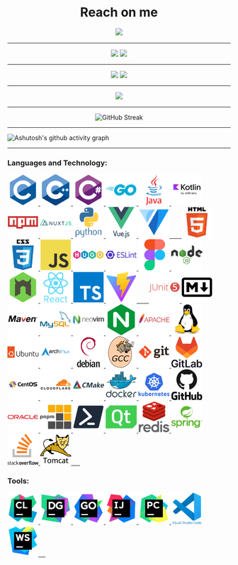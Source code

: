 <h1 align="center">Reach on me</h1>

<div align="center">
  <img src="https://wakatime.com/badge/user/ffb52958-dff8-41f5-9904-6564ad6b33f7.svg" />
</div>

---

<div align="center"><img src="https://github-readme-stats.vercel.app/api?username=Cthaat&show_icons=true&theme=tokyonight&line_height=40" /> <img src="https://github-readme-stats.vercel.app/api/top-langs/?username=Cthaat&show_icons=true&theme=radical" /></div>

---

<div align="center"><img src="https://github-readme-stats.vercel.app/api/pin/?username=Cthaat&repo=JavaChatSer&theme=tokyonight&show_owner=true" /> <img src="https://github-readme-stats.vercel.app/api/pin/?username=Cthaat&repo=JavaChat&theme=tokyonight&show_owner=true" /></div>

---

<div align="center"><img src="https://github-readme-stats.vercel.app/api/wakatime?username=Edge_walker&&layout=compact&theme=tokyonight" /></div>

---

<div align="center"><img src="https://github-readme-streak-stats-beryl-seven-33.vercel.app?user=Cthaat&theme=radical" alt="GitHub Streak" /></div>

---

![Ashutosh's github activity graph](https://github-readme-activity-graph.vercel.app/graph?username=Cthaat&theme=react)

---

<h3 align="left">Languages and Technology:</h3>
<p align="left">
  <a href="https://www.iso.org/standard/74528.html" target="_blank"> <img src="https://github.com/devicons/devicon/blob/master/icons/c/c-original.svg" alt="c" height="70"/> </a>
  <a href="https://cplusplus.com/" target="_blank"> <img src="https://github.com/devicons/devicon/blob/master/icons/cplusplus/cplusplus-original.svg" alt="cpp" height="70"/> </a>
  <a href="https://learn.microsoft.com/zh-cn/dotnet/csharp/" target="_blank"> <img src="https://github.com/devicons/devicon/blob/master/icons/csharp/csharp-original.svg" alt="c#" height="70"/> </a>
  <a href="https://golang.google.cn/" target="_blank"> <img src="https://github.com/devicons/devicon/blob/master/icons/go/go-original-wordmark.svg" alt="go" height="70"/> </a>
  <a href="https://www.java.com/zh-CN/" target="_blank"> <img src="https://github.com/devicons/devicon/blob/master/icons/java/java-original-wordmark.svg" alt="java" height="70"/> </a>
  <a href="https://book.kotlincn.net/text/getting-started.html" target="_blank"> <img src="https://github.com/devicons/devicon/blob/master/icons/kotlin/kotlin-original-wordmark.svg" alt="kotlin" height="70"/> </a>
  <a href="https://www.npmjs.com/" target="_blank"> <img src="https://github.com/devicons/devicon/blob/master/icons/npm/npm-original-wordmark.svg" alt="npm" height="70"/> </a>
  <a href="https://nuxt.com.cn/" target="_blank"> <img src="https://github.com/devicons/devicon/blob/master/icons/nuxtjs/nuxtjs-original-wordmark.svg" alt="nuxtjs" height="70"/> </a>
  <a href="https://www.python.org/" target="_blank"> <img src="https://github.com/devicons/devicon/blob/master/icons/python/python-original-wordmark.svg" alt="python" height="70"/> </a>
  <a href="https://cn.vuejs.org/" target="_blank"> <img src="https://github.com/devicons/devicon/blob/master/icons/vuejs/vuejs-original-wordmark.svg" alt="vue" height="70"/> </a>
  <a href="https://vuetifyjs.com/zh-Hans/" target="_blank"> <img src="https://github.com/devicons/devicon/blob/master/icons/vuetify/vuetify-original.svg" alt="vuetify" height="70"/> </a>
  <a href="" target="_blank"> <img src="" alt="" height="70"/> </a>
  <a href="" target="_blank"> <img src="" alt="" height="70"/> </a>
  <a href="" target="_blank"> <img src="" alt="" height="70"/> </a>
  <a href="" target="_blank"> <img src="" alt="" height="70"/> </a>
  <a href="" target="_blank"> <img src="" alt="" height="70"/> </a>
  <a href="" target="_blank"> <img src="" alt="" height="70"/> </a>
  <a href="https://developer.mozilla.org/zh-CN/docs/Web/HTML" target="_blank"> <img src="https://github.com/devicons/devicon/blob/master/icons/html5/html5-original-wordmark.svg" alt="html5" height="70"/> </a>
  <a href="https://developer.mozilla.org/zh-CN/docs/Web/CSS" target="_blank"> <img src="https://github.com/devicons/devicon/blob/master/icons/css3/css3-original-wordmark.svg" alt="css3" height="70"/> </a>
  <a href="https://developer.mozilla.org/zh-CN/docs/Learn/JavaScript" target="_blank"> <img src="https://github.com/devicons/devicon/blob/master/icons/javascript/javascript-original.svg" alt="javascript" height="70"/> </a>
  <a href="https://gohugo.io/" target="_blank"> <img src="https://github.com/devicons/devicon/blob/master/icons/hugo/hugo-original-wordmark.svg" alt="gohugo" height="70"/> </a>
  <a href="https://zh-hans.eslint.org/docs/latest/use/getting-started" target="_blank"> <img src="https://github.com/devicons/devicon/blob/master/icons/eslint/eslint-plain-wordmark.svg" alt="eslint" height="70"/> </a>
  <a href="https://www.figma.com/" target="_blank"> <img src="https://github.com/devicons/devicon/blob/master/icons/figma/figma-original.svg" alt="figma" height="70"/> </a>
  <a href="https://nodejs.org/en" target="_blank"> <img src="https://github.com/devicons/devicon/blob/master/icons/nodejs/nodejs-original-wordmark.svg" alt="nodejs" height="70"/> </a>
  <a href="https://www.npmjs.com/package/nodemon" target="_blank"> <img src="https://github.com/devicons/devicon/blob/master/icons/nodemon/nodemon-original.svg" alt="nodemon" height="70"/> </a>
  <a href="https://zh-hans.react.dev/learn" target="_blank"> <img src="https://github.com/devicons/devicon/blob/master/icons/react/react-original-wordmark.svg" alt="react" height="70"/> </a>
  <a href="https://www.typescriptlang.org/" target="_blank"> <img src="https://github.com/devicons/devicon/blob/master/icons/typescript/typescript-original.svg" alt="typescript" height="70"/> </a>
  <a href="https://vitejs.cn/vite3-cn/guide/" target="_blank"> <img src="https://github.com/devicons/devicon/blob/master/icons/vitejs/vitejs-original.svg" alt="vite" height="70"/> </a>
  <a href="" target="_blank"> <img src="" alt="" height="70"/> </a>
  <a href="" target="_blank"> <img src="" alt="" height="70"/> </a>
  <a href="" target="_blank"> <img src="" alt="" height="70"/> </a>
  <a href="" target="_blank"> <img src="" alt="" height="70"/> </a>
  <a href="" target="_blank"> <img src="" alt="" height="70"/> </a>
  <a href="" target="_blank"> <img src="" alt="" height="70"/> </a>
  <a href="https://junit.org/junit5/" target="_blank"> <img src="https://github.com/devicons/devicon/blob/master/icons/junit/junit-plain-wordmark.svg" alt="junit5" height="70"/> </a>
  <a href="https://markdown.com.cn/basic-syntax/" target="_blank"> <img src="https://github.com/devicons/devicon/blob/master/icons/markdown/markdown-original.svg" alt="markdown" height="70"/> </a>
  <a href="https://maven.apache.org/" target="_blank"> <img src="https://github.com/devicons/devicon/blob/master/icons/maven/maven-original-wordmark.svg" alt="maven" height="70"/> </a>
  <a href="https://www.mysql.com/cn/" target="_blank"> <img src="https://github.com/devicons/devicon/blob/master/icons/mysql/mysql-original-wordmark.svg" alt="mysql" height="70"/> </a>
  <a href="https://neovim.io/" target="_blank"> <img src="https://github.com/devicons/devicon/blob/master/icons/neovim/neovim-original-wordmark.svg" alt="neovim" height="70"/> </a>
  <a href="https://nginx.org/en/" target="_blank"> <img src="https://github.com/devicons/devicon/blob/master/icons/nginx/nginx-original.svg" alt="nginx" height="70"/> </a>
  <a href="https://apache.org/" target="_blank"> <img src="https://github.com/devicons/devicon/blob/master/icons/apache/apache-original-wordmark.svg" alt="apache" height="70"/> </a>
  <a href="https://www.kernel.org/" target="_blank"> <img src="https://github.com/devicons/devicon/blob/master/icons/linux/linux-original.svg" alt="linux" height="70"/> </a>
  <a href="https://cn.ubuntu.com/download" target="_blank"> <img src="https://github.com/devicons/devicon/blob/master/icons/ubuntu/ubuntu-original-wordmark.svg" alt="ubuntu" height="70"/> </a>
  <a href="https://archlinux.org/" target="_blank"> <img src="https://github.com/devicons/devicon/blob/master/icons/archlinux/archlinux-original-wordmark.svg" alt="archlinux" height="70"/> </a>
  <a href="https://www.debian.org/index.zh-cn.html" target="_blank"> <img src="https://github.com/devicons/devicon/blob/master/icons/debian/debian-original-wordmark.svg" alt="debian" height="70"/> </a>
  <a href="https://gcc.gnu.org/" target="_blank"> <img src="https://github.com/devicons/devicon/blob/master/icons/gcc/gcc-original.svg" alt="gcc" height="70"/> </a>
  <a href="https://git-scm.com/" target="_blank"> <img src="https://github.com/devicons/devicon/blob/master/icons/git/git-original-wordmark.svg" alt="git" height="70"/> </a>
  <a href="https://gitlab.com/users/sign_in" target="_blank"> <img src="https://github.com/devicons/devicon/blob/master/icons/gitlab/gitlab-original-wordmark.svg" alt="gitlab" height="70"/> </a>
  <a href="https://www.centos.org/" target="_blank"> <img src="https://github.com/devicons/devicon/blob/master/icons/centos/centos-original-wordmark.svg" alt="centos" height="70"/> </a>
  <a href="https://www.cloudflare.com/" target="_blank"> <img src="https://github.com/devicons/devicon/blob/master/icons/cloudflare/cloudflare-original-wordmark.svg" alt="cloudflare" height="70"/> </a>
  <a href="https://cmake.org/" target="_blank"> <img src="https://github.com/devicons/devicon/blob/master/icons/cmake/cmake-original-wordmark.svg" alt="cmake" height="70"/> </a>
  <a href="https://www.docker.com/" target="_blank"> <img src="https://github.com/devicons/devicon/blob/master/icons/docker/docker-original-wordmark.svg" alt="docker" height="70"/> </a>
  <a href="https://kubernetes.io/zh-cn/" target="_blank"> <img src="https://github.com/devicons/devicon/blob/master/icons/kubernetes/kubernetes-plain-wordmark.svg" alt="kubernetes" height="70"/> </a>
  <a href="https://github.com/" target="_blank"> <img src="https://github.com/devicons/devicon/blob/master/icons/github/github-original-wordmark.svg" alt="github" height="70"/> </a>
  <a href="https://www.oracle.com/cn/" target="_blank"> <img src="https://github.com/devicons/devicon/blob/master/icons/oracle/oracle-original.svg" alt="oracle" height="70"/> </a>
  <a href="https://www.pnpm.cn/" target="_blank"> <img src="https://github.com/devicons/devicon/blob/master/icons/pnpm/pnpm-original-wordmark.svg" alt="pnpm" height="70"/> </a>
  <a href="https://learn.microsoft.com/zh-cn/powershell/scripting/install/installing-powershell-on-windows?view=powershell-7.4" target="_blank"> <img src="https://github.com/devicons/devicon/blob/master/icons/powershell/powershell-plain.svg" alt="powershell" height="70"/> </a>
  <a href="https://www.qt.io/zh-cn/" target="_blank"> <img src="https://github.com/devicons/devicon/blob/master/icons/qt/qt-original.svg" alt="qt" height="70"/> </a>
  <a href="https://redis.io/" target="_blank"> <img src="https://github.com/devicons/devicon/blob/master/icons/redis/redis-original-wordmark.svg" alt="redis" height="70"/> </a>
  <a href="https://spring.io/" target="_blank"> <img src="https://github.com/devicons/devicon/blob/master/icons/spring/spring-original-wordmark.svg" alt="spring" height="70"/> </a>
  <a href="https://stackoverflow.com/" target="_blank"> <img src="https://github.com/devicons/devicon/blob/master/icons/stackoverflow/stackoverflow-original-wordmark.svg" alt="stackoverflow" height="70"/> </a>
  <a href="https://tomcat.apache.org/" target="_blank"> <img src="https://github.com/devicons/devicon/blob/master/icons/tomcat/tomcat-original-wordmark.svg" alt="tomcat" height="70"/> </a>
  <a href="" target="_blank"> <img src="" alt="" height="70"/> </a>
  <a href="" target="_blank"> <img src="" alt="" height="70"/> </a>
  <a href="" target="_blank"> <img src="" alt="" height="70"/> </a>
  <a href="" target="_blank"> <img src="" alt="" height="70"/> </a>
  <a href="" target="_blank"> <img src="" alt="" height="70"/> </a>
</p>

<h3 align="left">Tools:</h3>

<p align="left">
  <a href="https://www.jetbrains.com/clion/" target="_blank"> <img src="https://github.com/devicons/devicon/blob/master/icons/clion/clion-original.svg" alt="clion" height="70"/> </a>
  <a href="https://www.jetbrains.com/datagrip/" target="_blank"> <img src="https://github.com/devicons/devicon/blob/master/icons/datagrip/datagrip-original.svg" alt="datagrip" height="70"/> </a>
  <a href="https://www.jetbrains.com/go/" target="_blank"> <img src="https://github.com/devicons/devicon/blob/master/icons/goland/goland-original.svg" alt="goland" height="70"/> </a>
  <a href="https://www.jetbrains.com/idea/" target="_blank"> <img src="https://github.com/devicons/devicon/blob/master/icons/intellij/intellij-original.svg" alt="idea" height="70"/> </a>
  <a href="https://www.jetbrains.com/pycharm/" target="_blank"> <img src="https://github.com/devicons/devicon/blob/master/icons/pycharm/pycharm-original.svg" alt="pycharm" height="70"/> </a>
  <a href="https://code.visualstudio.com/" target="_blank"> <img src="https://github.com/devicons/devicon/blob/master/icons/vscode/vscode-original-wordmark.svg" alt="vscode" height="70"/> </a>
  <a href="https://www.jetbrains.com/webstorm/" target="_blank"> <img src="https://github.com/devicons/devicon/blob/master/icons/webstorm/webstorm-original.svg" alt="webstorm" height="70"/> </a>
  <a href="" target="_blank"> <img src="" alt="" height="70"/> </a>
  <a href="" target="_blank"> <img src="" alt="" height="70"/> </a>
  <a href="" target="_blank"> <img src="" alt="" height="70"/> </a>
  <a href="" target="_blank"> <img src="" alt="" height="70"/> </a>
</p>

